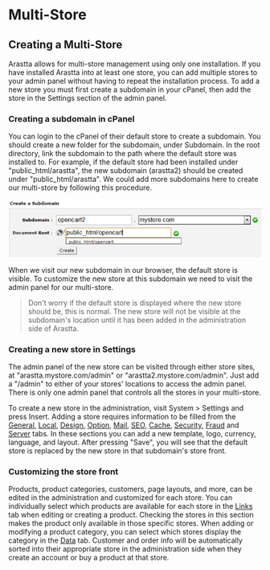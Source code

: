 Multi-Store
===========

Creating a Multi-Store
----------------------

Arastta allows for multi-store management using only one installation. If you have installed Arastta into at least one store, you can add multiple stores to your admin panel without having to repeat the installation process. To add a new store you must first create a subdomain in your cPanel, then add the store in the Settings section of the admin panel.

### Creating a subdomain in cPanel

You can login to the cPanel of their default store to create a subdomain. You should create a new folder for the subdomain, under Subdomain. In the root directory, link the subdomain to the path where the default store was installed to. For example, if the default store had been installed under "public_html/arastta", the new subdomain (arastta2) should be created under "public_html/arastta". We could add more subdomains here to create our multi-store by following this procedure.

![subdomain](_images/subdomain.png)

When we visit our new subdomain in our browser, the default store is visible. To customize the new store at this subdomain we need to visit the admin panel for our multi-store.

> Don't worry if the default store is displayed where the new store should be, this is normal. The new store will not be visible at the subdomain's location until it has been added in the administration side of Arastta.

### Creating a new store in Settings

The admin panel of the new store can be visited through either store sites, at "arastta.mystore.com/admin" or "arastta2.mystore.com/admin". Just add a "/admin" to either of your stores' locations to access the admin panel. There is only one admin panel that controls all the stores in your multi-store.

To create a new store in the administration, visit System > Settings and press Insert. Adding a store requires information to be filled from the [General](docs/user-manual/system/settings/general), [Local](docs/user-manual/system/settings/local), [Design](docs/user-manual/system/settings/design), [Option](docs/user-manual/system/settings/option), [Mail](docs/user-manual/system/settings/mail), [SEO](docs/user-manual/system/settings/seo), [Cache](docs/user-manual/system/settings/cache), [Security](docs/user-manual/system/settings/security), [Fraud](docs/user-manual/system/settings/fraud) and [Server](docs/user-manual/system/settings/server) tabs. In these sections you can add a new template, logo, currency, language, and layout. After pressing "Save", you will see that the default store is replaced by the new store in that subdomain's store front.

### Customizing the store front

Products, product categories, customers, page layouts, and more, can be edited in the administration and customized for each store. You can individually select which products are available for each store in the [Links](docs/user-manual/catalog/products/links) tab when editing or creating a product. Checking the stores in this section makes the product only available in those specific stores. When adding or modifying a product category, you can select which stores display the category in the [Data](docs/user-manual/catalog/products/data) tab. Customer and order info will be automatically sorted into their appropriate store in the administration side when they create an account or buy a product at that store.
